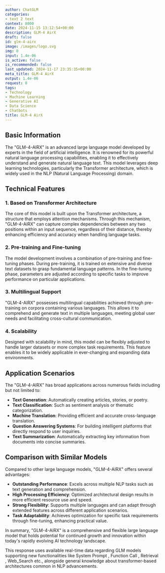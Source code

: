 ```yaml
---
author: ChatGLM
categories:
- text 2 text
context: 8000
date: 2024-11-15 13:12:54+00:00
description: GLM-4 AirX
draft: false
id: glm-4-airx
image: /images/logo.svg
img: 0
input: 1.4e-06
is_active: false
is_recommended: false
last_updated: 2024-11-17 23:35:35+00:00
meta_title: GLM-4 AirX
output: 1.4e-06
request: 0
tags:
- Technology
- Machine Learning
- Generative AI
- Data Science
- Chatbots
title: GLM-4 AirX
---
```
















## Basic Information

The "GLM-4-AIRX" is an advanced large language model developed by experts in the field of artificial intelligence. It is renowned for its powerful natural language processing capabilities, enabling it to effectively understand and generate natural language text. This model leverages deep learning technologies, particularly the Transformer architecture, which is widely used in the NLP (Natural Language Processing) domain.

## Technical Features

### 1. Based on Transformer Architecture

The core of this model is built upon the Transformer architecture, a structure that employs attention mechanisms. Through this mechanism, "GLM-4-AIRX" can capture complex dependencies between any two positions within an input sequence, regardless of their distance, thereby enhancing efficiency and accuracy when handling language tasks.

### 2. Pre-training and Fine-tuning

The model development involves a combination of pre-training and fine-tuning phases. During pre-training, it is trained on extensive and diverse text datasets to grasp fundamental language patterns. In the fine-tuning phase, parameters are adjusted according to specific tasks to improve performance on particular applications.

### 3. Multilingual Support

"GLM-4-AIRX" possesses multilingual capabilities achieved through pre-training on corpora containing various languages. This allows it to comprehend and generate text in multiple languages, meeting global user needs and facilitating cross-cultural communication.

### 4. Scalability

Designed with scalability in mind, this model can be flexibly adjusted to handle larger datasets or more complex task requirements. This feature enables it to be widely applicable in ever-changing and expanding data environments.

## Application Scenarios

The "GLM-4-AIRX" has broad applications across numerous fields including but not limited to:

- **Text Generation**: Automatically creating articles, stories, or poetry.
- **Text Classification**: Such as sentiment analysis or thematic categorization.
- **Machine Translation**: Providing efficient and accurate cross-language translation.
- **Question Answering Systems**: For building intelligent platforms that directly respond to user inquiries.
- **Text Summarization**: Automatically extracting key information from documents into concise summaries.

## Comparison with Similar Models

Compared to other large language models, "GLM-4-AIRX" offers several advantages:

- **Outstanding Performance**: Excels across multiple NLP tasks such as text generation and comprehension.
- **High Processing Efficiency**: Optimized architectural design results in more efficient resource use and speed.
- **Strong Flexibility**: Supports multiple languages and can adapt through extended features across different application scenarios.
- **Task Adaptability**: Achieves optimization for specific task requirements through fine-tuning, enhancing practical value.

In summary, "GLM-4-AIRX" is a comprehensive and flexible large language model that holds potential for continued growth and innovation within today's rapidly evolving AI technology landscape.

This response uses available real-time data regarding GLM models supporting new functionalities like System Prompt , Function Call , Retrieval , Web_Search etc., alongside general knowledge about transformer-based architectures common in NLP advancements.

